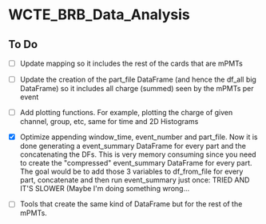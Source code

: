 # WCTE_BRB_Data_Analysis

## To Do
- [ ] Update mapping so it includes the rest of the cards that are mPMTs
- [ ] Update the creation of the part_file DataFrame (and hence the df_all big DataFrame) so it includes all charge (summed) seen by the mPMTs per event
- [ ] Add plotting functions. For example, plotting the charge of given channel, group, etc, same for time and 2D Histograms
- [X] Optimize appending window_time, event_number and part_file. Now it is done generating a event_summary DataFrame for every part and the concatenating the DFs. This is very memory consuming since you need to create the "compressed" event_summary DataFrame for every part. The goal would be to add those 3 variables to df_from_file for every part, concatenate and then run event_summary just once: TRIED AND IT'S SLOWER (Maybe I'm doing something wrong...
- [ ] Tools that create the same kind of DataFrame but for the rest of the mPMTs. 

